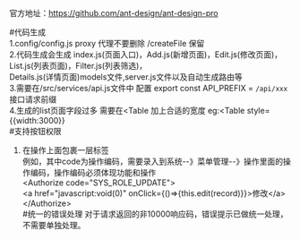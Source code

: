 官方地址：https://github.com/ant-design/ant-design-pro

#代码生成  
    1.config/config.js  proxy 代理不要删除 /createFile 保留  
    2.代码生成会生成 index.js(页面入口)，Add.js(新增页面)，Edit.js(修改页面)，List.js(列表页面)，Filter.js(列表筛选)，  
    Details.js(详情页面)models文件,server.js文件以及自动生成路由等  
    3.需要在/src/services/api.js文件中 配置 export const API_PREFIX = `/api/xxx` 接口请求前缀   
    4.生成的list页面字段过多 需要在<Table  加上合适的宽度 eg:<Table style={{width:3000}}  
#支持按钮权限  
  1. 在操作上面包裹一层标签<Authorize code=""></Authorize>  
    例如，其中code为操作编码，需要录入到系统--》菜单管理--》操作里面的操作编码，操作编码必须体现功能和操作  
      \<Authorize code="SYS_ROLE_UPDATE"\>    
        \<a href="javascript:void(0)" onClick={()=>{this.edit(record)}}\>修改\</a\>   
      \</Authorize\>  
#统一的错误处理
	对于请求返回的非10000响应码，错误提示已做统一处理，不需要单独处理。

